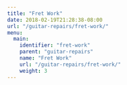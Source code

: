 ```yaml
---
title: "Fret Work"
date: 2018-02-19T21:28:38-08:00
url: "/guitar-repairs/fret-work/"
menu:
  main:
    identifier: "fret-work"
    parent: "guitar-repairs"
    name: "Fret Work"
    url: "/guitar-repairs/fret-work/"
    weight: 3
---
```


